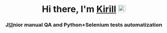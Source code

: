 <h1 align="center">Hi there, I'm <a href="https://chelyabinsk.hh.ru/resume/d3e99735ff0b22c98d0039ed1f4a45457a3835" target="_blank">Kirill</a> 
<img src="https://github.com/blackcater/blackcater/raw/main/images/Hi.gif" height="23"/></h1>
<h3 align="center">J🇺nior manual QA and Python+Selenium tests automatization </h3>
